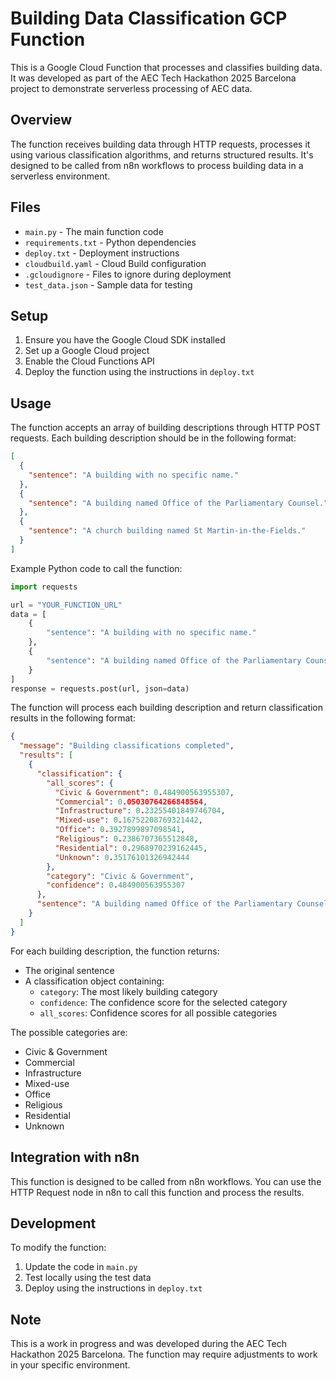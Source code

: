 # Building Data Classification GCP Function

This is a Google Cloud Function that processes and classifies building data. It was developed as part of the AEC Tech Hackathon 2025 Barcelona project to demonstrate serverless processing of AEC data.

## Overview

The function receives building data through HTTP requests, processes it using various classification algorithms, and returns structured results. It's designed to be called from n8n workflows to process building data in a serverless environment.

## Files

- `main.py` - The main function code
- `requirements.txt` - Python dependencies
- `deploy.txt` - Deployment instructions
- `cloudbuild.yaml` - Cloud Build configuration
- `.gcloudignore` - Files to ignore during deployment
- `test_data.json` - Sample data for testing

## Setup

1. Ensure you have the Google Cloud SDK installed
2. Set up a Google Cloud project
3. Enable the Cloud Functions API
4. Deploy the function using the instructions in `deploy.txt`

## Usage

The function accepts an array of building descriptions through HTTP POST requests. Each building description should be in the following format:

```json
[
  {
    "sentence": "A building with no specific name."
  },
  {
    "sentence": "A building named Office of the Parliamentary Counsel."
  },
  {
    "sentence": "A church building named St Martin-in-the-Fields."
  }
]
```

Example Python code to call the function:

```python
import requests

url = "YOUR_FUNCTION_URL"
data = [
    {
        "sentence": "A building with no specific name."
    },
    {
        "sentence": "A building named Office of the Parliamentary Counsel."
    }
]
response = requests.post(url, json=data)
```

The function will process each building description and return classification results in the following format:

```json
{
  "message": "Building classifications completed",
  "results": [
    {
      "classification": {
        "all_scores": {
          "Civic & Government": 0.484900563955307,
          "Commercial": 0.05030764266848564,
          "Infrastructure": 0.23255401849746704,
          "Mixed-use": 0.16752208769321442,
          "Office": 0.3927899897098541,
          "Religious": 0.2386707365512848,
          "Residential": 0.2968970239162445,
          "Unknown": 0.35176101326942444
        },
        "category": "Civic & Government",
        "confidence": 0.484900563955307
      },
      "sentence": "A building named Office of the Parliamentary Counsel."
    }
  ]
}
```

For each building description, the function returns:

- The original sentence
- A classification object containing:
  - `category`: The most likely building category
  - `confidence`: The confidence score for the selected category
  - `all_scores`: Confidence scores for all possible categories

The possible categories are:

- Civic & Government
- Commercial
- Infrastructure
- Mixed-use
- Office
- Religious
- Residential
- Unknown

## Integration with n8n

This function is designed to be called from n8n workflows. You can use the HTTP Request node in n8n to call this function and process the results.

## Development

To modify the function:

1. Update the code in `main.py`
2. Test locally using the test data
3. Deploy using the instructions in `deploy.txt`

## Note

This is a work in progress and was developed during the AEC Tech Hackathon 2025 Barcelona. The function may require adjustments to work in your specific environment.
